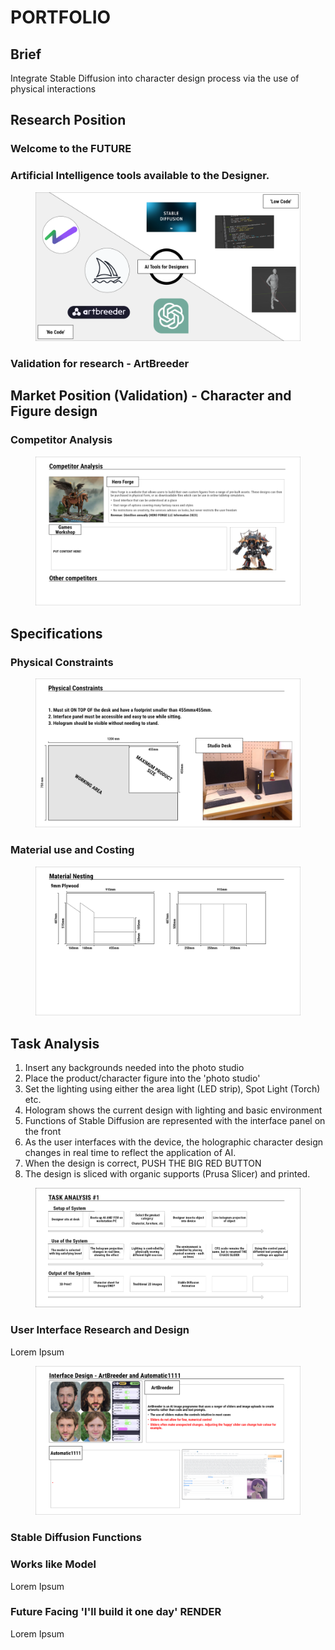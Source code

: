 # PORTFOLIO

## Brief

Integrate Stable Diffusion into character design process via the use of physical interactions

## Research Position

### Welcome to the FUTURE

### Artificial Intelligence tools available to the Designer.&#x20;

<figure><img src="../.gitbook/assets/AI Tools for Designers (1).png" alt=""><figcaption></figcaption></figure>

### Validation for research - ArtBreeder

## Market Position (Validation) - Character and Figure design

### Competitor Analysis

<figure><img src="../.gitbook/assets/Competitor Analysis.png" alt=""><figcaption></figcaption></figure>

## Specifications

### Physical Constraints

<figure><img src="../.gitbook/assets/Physical Constraints.png" alt=""><figcaption></figcaption></figure>

### Material use and Costing

<figure><img src="../.gitbook/assets/Plywood Material Nesting (1).png" alt=""><figcaption></figcaption></figure>

## Task Analysis

1. Insert any backgrounds needed into the photo studio
2. Place the product/character figure into the 'photo studio'
3. Set the lighting using either the area light (LED strip), Spot Light (Torch) etc.
4. Hologram shows the current design with lighting and basic environment
5. Functions of Stable Diffusion are represented with the interface panel on the front
6. As the user interfaces with the device, the holographic character design changes in real time to reflect the application of AI.&#x20;
7. When the design is correct, PUSH THE BIG RED BUTTON
8. The design is sliced with organic supports (Prusa Slicer) and printed.&#x20;

<figure><img src="../.gitbook/assets/Task Analysis 1.png" alt=""><figcaption></figcaption></figure>

### User Interface Research and Design

Lorem Ipsum

<figure><img src="../.gitbook/assets/ArtBreeder and Automatic1111.png" alt=""><figcaption></figcaption></figure>

### Stable Diffusion Functions



### Works like Model

Lorem Ipsum

### Future Facing 'I'll build it one day' RENDER

Lorem Ipsum



